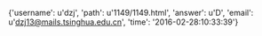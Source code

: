 {'username': u'dzj', 'path': u'1149/1149.html', 'answer': u'D', 'email': u'dzj13@mails.tsinghua.edu.cn', 'time': '2016-02-28:10:33:39'}